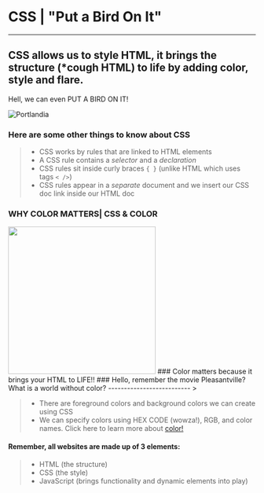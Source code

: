 # CSS | "Put a Bird On It"
-----------
## CSS allows us to style HTML, it brings the structure (*cough HTML) to life by adding color, style and flare. 
Hell, we can even PUT A BIRD ON IT!

![Portlandia](https://media.giphy.com/media/26FfaSpycRlTFEkHm/giphy.gif) 


### Here are some other things to know about CSS
>
> - CSS works by rules that are linked to HTML elements
> - A CSS rule contains a *selector* and a *declaration*
> - CSS rules sit inside curly braces `{ }` (unlike HTML which uses tags `< />`)
> - CSS rules appear in a *separate* document and we insert our CSS doc link inside our HTML doc

### WHY COLOR MATTERS| CSS & COLOR 

<img src="https://cdn.collider.com/wp-content/uploads/2018/10/pleasantville-slice-600x200.jpg" width="300"/>
### Color matters because it brings your HTML to LIFE!!
### Hello, remember the movie Pleasantville? What is a world without color?
--------------------------
> 

> - There are foreground colors and background colors we can create using CSS
> - We can specify colors using HEX CODE (wowza!), RGB, and color names. Click here to learn more about [color!](https://negliadesign.com/ask-a-designer/whats-the-difference-between-pms-cmyk-rgb-and-hex/)

#### Remember, all websites are made up of 3 elements: 
> - HTML (the structure)
> - CSS   (the style)
> - JavaScript (brings functionality and dynamic elements into play)